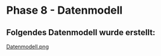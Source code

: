 # Phase 8 - Datenmodell

## Folgendes Datenmodell wurde erstellt:

[Datenmodell.png](/phase8/Datenmodell.png)